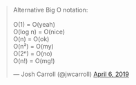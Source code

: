 <blockquote class="twitter-tweet tw-align-center"><p lang="tl" dir="ltr">Alternative Big O notation:<br><br>O(1) = O(yeah)<br>O(log n) = O(nice)<br>O(n) = O(ok)<br>O(n²) = O(my)<br>O(2ⁿ) = O(no)<br>O(n!) = O(mg!)</p>&mdash; Josh Carroll (@jwcarroll) <a href="https://twitter.com/jwcarroll/status/1114576190247976960?ref_src=twsrc%5Etfw">April 6, 2019</a></blockquote><script async src="https://platform.twitter.com/widgets.js" charset="utf-8"></script>
